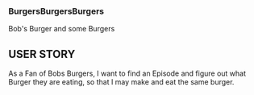 ### BurgersBurgersBurgers
Bob's Burger and some Burgers 

## USER STORY
As a Fan of Bobs Burgers, I want to find an Episode and figure out what Burger they are eating, so that I may make and eat the same burger.

